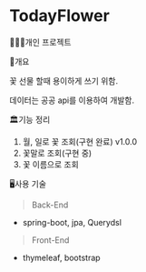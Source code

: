 # TodayFlower
👨🏼‍💻개인 프로젝트



📖개요

꽃 선물 할때 용이하게 쓰기 위함.

데이터는 공공 api를 이용하여 개발함.



🏛기능 정리

1. 월, 일로 꽃 조회(구현 완료) v1.0.0
2. 꽃말로 조회(구현 중)
3. 꽃 이름으로 조회



🖥사용 기술

> Back-End
- spring-boot, jpa, Querydsl

> Front-End
- thymeleaf, bootstrap

